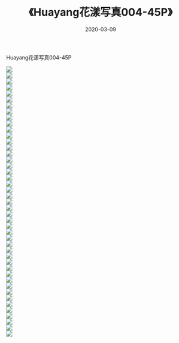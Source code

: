 ﻿---
layout: post
title:  《Huayang花漾写真004-45P》
date:   2020-03-09
img: http://img.660000.xyz/Sharelink/性感/2020/Huayang花漾写真004-45P/000.jpg
categories: [美女, 清纯, 唯美]
---

Huayang花漾写真004-45P

  ![](http://img.660000.xyz/Sharelink/性感/2020/Huayang花漾写真004-45P/001.jpg) <br> ![](http://img.660000.xyz/Sharelink/性感/2020/Huayang花漾写真004-45P/002.jpg) <br> ![](http://img.660000.xyz/Sharelink/性感/2020/Huayang花漾写真004-45P/003.jpg) <br> ![](http://img.660000.xyz/Sharelink/性感/2020/Huayang花漾写真004-45P/004.jpg) <br> ![](http://img.660000.xyz/Sharelink/性感/2020/Huayang花漾写真004-45P/005.jpg) <br> ![](http://img.660000.xyz/Sharelink/性感/2020/Huayang花漾写真004-45P/006.jpg) <br> ![](http://img.660000.xyz/Sharelink/性感/2020/Huayang花漾写真004-45P/007.jpg) <br> ![](http://img.660000.xyz/Sharelink/性感/2020/Huayang花漾写真004-45P/008.jpg) <br> ![](http://img.660000.xyz/Sharelink/性感/2020/Huayang花漾写真004-45P/009.jpg) <br> ![](http://img.660000.xyz/Sharelink/性感/2020/Huayang花漾写真004-45P/010.jpg) <br> ![](http://img.660000.xyz/Sharelink/性感/2020/Huayang花漾写真004-45P/011.jpg) <br> ![](http://img.660000.xyz/Sharelink/性感/2020/Huayang花漾写真004-45P/012.jpg) <br> ![](http://img.660000.xyz/Sharelink/性感/2020/Huayang花漾写真004-45P/013.jpg) <br> ![](http://img.660000.xyz/Sharelink/性感/2020/Huayang花漾写真004-45P/014.jpg) <br> ![](http://img.660000.xyz/Sharelink/性感/2020/Huayang花漾写真004-45P/015.jpg) <br> ![](http://img.660000.xyz/Sharelink/性感/2020/Huayang花漾写真004-45P/016.jpg) <br> ![](http://img.660000.xyz/Sharelink/性感/2020/Huayang花漾写真004-45P/017.jpg) <br> ![](http://img.660000.xyz/Sharelink/性感/2020/Huayang花漾写真004-45P/018.jpg) <br> ![](http://img.660000.xyz/Sharelink/性感/2020/Huayang花漾写真004-45P/019.jpg) <br> ![](http://img.660000.xyz/Sharelink/性感/2020/Huayang花漾写真004-45P/020.jpg) <br> ![](http://img.660000.xyz/Sharelink/性感/2020/Huayang花漾写真004-45P/021.jpg) <br> ![](http://img.660000.xyz/Sharelink/性感/2020/Huayang花漾写真004-45P/022.jpg) <br> ![](http://img.660000.xyz/Sharelink/性感/2020/Huayang花漾写真004-45P/023.jpg) <br> ![](http://img.660000.xyz/Sharelink/性感/2020/Huayang花漾写真004-45P/024.jpg) <br> ![](http://img.660000.xyz/Sharelink/性感/2020/Huayang花漾写真004-45P/025.jpg) <br> ![](http://img.660000.xyz/Sharelink/性感/2020/Huayang花漾写真004-45P/026.jpg) <br> ![](http://img.660000.xyz/Sharelink/性感/2020/Huayang花漾写真004-45P/027.jpg) <br> ![](http://img.660000.xyz/Sharelink/性感/2020/Huayang花漾写真004-45P/028.jpg) <br> ![](http://img.660000.xyz/Sharelink/性感/2020/Huayang花漾写真004-45P/029.jpg) <br> ![](http://img.660000.xyz/Sharelink/性感/2020/Huayang花漾写真004-45P/030.jpg) <br> ![](http://img.660000.xyz/Sharelink/性感/2020/Huayang花漾写真004-45P/031.jpg) <br> ![](http://img.660000.xyz/Sharelink/性感/2020/Huayang花漾写真004-45P/032.jpg) <br> ![](http://img.660000.xyz/Sharelink/性感/2020/Huayang花漾写真004-45P/033.jpg) <br> ![](http://img.660000.xyz/Sharelink/性感/2020/Huayang花漾写真004-45P/034.jpg) <br> ![](http://img.660000.xyz/Sharelink/性感/2020/Huayang花漾写真004-45P/035.jpg) <br> ![](http://img.660000.xyz/Sharelink/性感/2020/Huayang花漾写真004-45P/036.jpg) <br> ![](http://img.660000.xyz/Sharelink/性感/2020/Huayang花漾写真004-45P/037.jpg) <br> ![](http://img.660000.xyz/Sharelink/性感/2020/Huayang花漾写真004-45P/038.jpg) <br> ![](http://img.660000.xyz/Sharelink/性感/2020/Huayang花漾写真004-45P/039.jpg) <br> ![](http://img.660000.xyz/Sharelink/性感/2020/Huayang花漾写真004-45P/040.jpg) <br> ![](http://img.660000.xyz/Sharelink/性感/2020/Huayang花漾写真004-45P/041.jpg) <br> ![](http://img.660000.xyz/Sharelink/性感/2020/Huayang花漾写真004-45P/042.jpg) <br> ![](http://img.660000.xyz/Sharelink/性感/2020/Huayang花漾写真004-45P/043.jpg) <br> ![](http://img.660000.xyz/Sharelink/性感/2020/Huayang花漾写真004-45P/044.jpg) <br> ![](http://img.660000.xyz/Sharelink/性感/2020/Huayang花漾写真004-45P/045.jpg) <br>